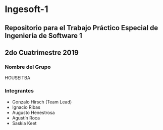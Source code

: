 # Ingesoft-1

## Repositorio para el Trabajo Práctico Especial de Ingeniería de Software 1

## 2do Cuatrimestre 2019

### Nombre del Grupo
HOUSEITBA

### Integrantes
* Gonzalo Hirsch (Team Lead)
* Ignacio Ribas
* Augusto Henestrosa
* Agustín Roca
* Saskia Keet
